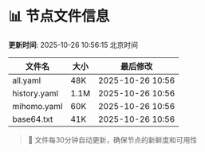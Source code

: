 # 📊 节点文件信息

**更新时间**: 2025-10-26 10:56:15 北京时间

| 文件名 | 大小 | 最后修改 |
|--------|------|----------|
| all.yaml | 48K | 2025-10-26 10:56 |
| history.yaml | 1.1M | 2025-10-26 10:56 |
| mihomo.yaml | 60K | 2025-10-26 10:56 |
| base64.txt | 41K | 2025-10-26 10:56 |

> 🔄 文件每30分钟自动更新，确保节点的新鲜度和可用性
